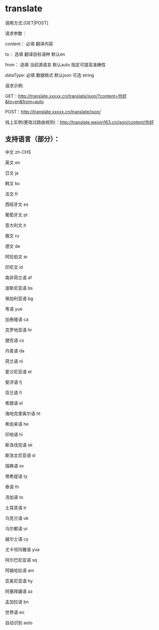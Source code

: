 # translate
调用方式:[GET|POST]  

请求参数：  

content： 必填 翻译内容  

to： 选填 翻译目标语种 默认en  

from： 选填 当前源语言 默认auto 指定可提高准确性  

dataType: 必填 数据格式 默认json 可选 string  

请求示例:  

GET：http://translate.xxxxx.cn/translate/json/?content=你好&to=en&from=auto  

POST：http://translate.xxxxx.cn/translate/json/  

线上实例(更改过路由规则)：http://translate.weixin163.cn/json/content/你好

## 支持语言（部分）：
中文	zh-CHS  

英文	en  

日文	ja  

韩文	ko  

法文	fr  

西班牙文	es  

葡萄牙文	pt  

意大利文	it  

俄文	ru  

德文	de  

阿拉伯文	ar  

印尼文	id  

南非荷兰语	af  

波斯尼亚语	bs  

保加利亚语	bg  

粤语	yue  

加泰隆语	ca  

克罗地亚语	hr  

捷克语	cs  

丹麦语	da  

荷兰语	nl  

爱沙尼亚语	et  

斐济语	fj  

芬兰语	fi  

希腊语	el  

海地克里奥尔语	ht  

希伯来语	he  

印地语	hi  

斯洛伐克语	sk  

斯洛文尼亚语	sl  

瑞典语	sv  

塔希提语	ty  

泰语	th  

汤加语	to  

土耳其语	tr  

乌克兰语	uk  

乌尔都语	ur  

威尔士语	cy  

尤卡坦玛雅语	yua  

阿尔巴尼亚语	sq  

阿姆哈拉语	am  

亚美尼亚语	hy  

阿塞拜疆语	az  

孟加拉语	bn  

世界语	eo  

自动识别	auto  



